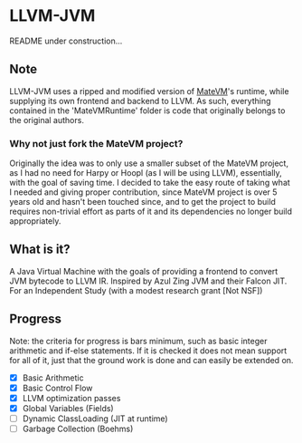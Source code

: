 # LLVM-JVM

README under construction...

## Note

LLVM-JVM uses a ripped and modified version of [MateVM](https://github.com/MateVM/MateVM)'s runtime, while
supplying its own frontend and backend to LLVM. As such, everything
contained in the 'MateVMRuntime' folder is code that originally belongs
to the original authors.

### Why not just fork the MateVM project?

Originally the idea was to only use a smaller subset of the MateVM project, as I had no need for Harpy or Hoopl (as I will be using LLVM), essentially, with the goal of saving time. I decided to take the easy route of taking what I needed and giving proper contribution, since MateVM project is over 5 years old and hasn't been touched since, and to get the project to build requires non-trivial effort as parts of it and its dependencies no longer build appropriately. 

## What is it?

A Java Virtual Machine with the goals of providing a frontend to convert JVM bytecode to LLVM IR. Inspired by Azul Zing JVM and their Falcon JIT. For an Independent Study (with a modest research grant [Not NSF])

## Progress

Note: the criteria for progress is bars minimum, such as basic integer arithmetic and if-else statements. If it is checked it does not mean support for all of it, just that the ground work is done and can easily be extended on. 

- [X] Basic Arithmetic
- [X] Basic Control Flow
- [X] LLVM optimization passes
- [X] Global Variables (Fields)
- [ ] Dynamic ClassLoading (JIT at runtime)
- [ ] Garbage Collection (Boehms)
